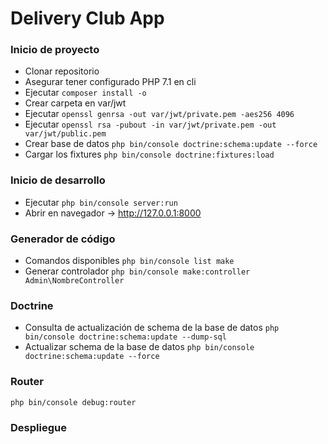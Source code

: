 # Delivery Club App #

### Inicio de proyecto ###
* Clonar repositorio
* Asegurar tener configurado PHP 7.1 en cli
* Ejecutar `composer install -o`
* Crear carpeta en var/jwt
* Ejecutar `openssl genrsa -out var/jwt/private.pem -aes256 4096`
* Ejecutar `openssl rsa -pubout -in var/jwt/private.pem -out var/jwt/public.pem`
* Crear base de datos `php bin/console doctrine:schema:update --force`
* Cargar los fixtures `php bin/console doctrine:fixtures:load`

### Inicio de desarrollo ###
* Ejecutar `php bin/console server:run`
* Abrir en navegador -> http://127.0.0.1:8000

### Generador de código ###
* Comandos disponibles `php bin/console list make`
* Generar controlador `php bin/console make:controller Admin\NombreController`

### Doctrine
* Consulta de actualización de schema de la base de datos `php bin/console doctrine:schema:update --dump-sql`
* Actualizar schema de la base de datos `php bin/console doctrine:schema:update --force`

### Router
`php bin/console debug:router`

### Despliegue